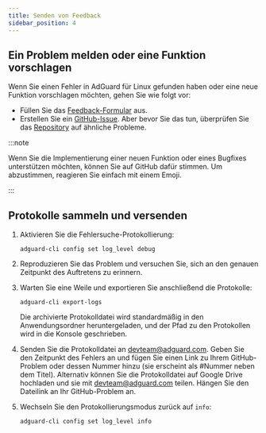 ```yaml
---
title: Senden von Feedback
sidebar_position: 4
---
```


## Ein Problem melden oder eine Funktion vorschlagen

Wenn Sie einen Fehler in AdGuard für Linux gefunden haben oder eine neue Funktion vorschlagen möchten, gehen Sie wie folgt vor:

- Füllen Sie das [Feedback-Formular](https://surveys.adguard.com/en/adguard_linux/form.html) aus.
- Erstellen Sie ein [GitHub-Issue](https://github.com/AdguardTeam/AdGuardCLI/issues/new/choose). Aber bevor Sie das tun, überprüfen Sie das [Repository](https://github.com/AdguardTeam/AdGuardCLI/issues?q=is%3Aissue) auf ähnliche Probleme.

:::note

Wenn Sie die Implementierung einer neuen Funktion oder eines Bugfixes unterstützen möchten, können Sie auf GitHub dafür stimmen. Um abzustimmen, reagieren Sie einfach mit einem Emoji.

:::

## Protokolle sammeln und versenden

1. Aktivieren Sie die Fehlersuche-Protokollierung:

   `adguard-cli config set log_level debug`

2. Reproduzieren Sie das Problem und versuchen Sie, sich an den genauen Zeitpunkt des Auftretens zu erinnern.

3. Warten Sie eine Weile und exportieren Sie anschließend die Protokolle:

   `adguard-cli export-logs`

   Die archivierte Protokolldatei wird standardmäßig in den Anwendungsordner heruntergeladen, und der Pfad zu den Protokollen wird in die Konsole geschrieben.

4. Senden Sie die Protokolldatei an <devteam@adguard.com>. Geben Sie den Zeitpunkt des Fehlers an und fügen Sie einen Link zu Ihrem GitHub-Problem oder dessen Nummer hinzu (sie erscheint als #Nummer neben dem Titel). Alternativ können Sie die Protokolldatei auf Google Drive hochladen und sie mit <devteam@adguard.com> teilen. Hängen Sie den Dateilink an Ihr GitHub-Problem an.

5. Wechseln Sie den Protokollierungsmodus zurück auf `info`:

   `adguard-cli config set log_level info`
